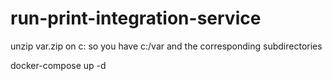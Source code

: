 # run-print-integration-service
unzip var.zip on c: so you have c:/var and the corresponding subdirectories

docker-compose up -d

